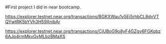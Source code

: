 
#First project I did in near bootcamp.

https://explorer.testnet.near.org/transactions/BGKXWau1v5Ej5rhbCL8dvVTQYwtRK5bYVh3H59XnibAr

https://explorer.testnet.near.org/transactions/CjUBoG9o8yF4GZgv6FGKqbz6AJp4rmMkvGvMLbzBMaXS
